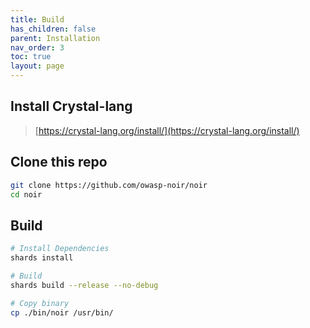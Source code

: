 ```yaml
---
title: Build
has_children: false
parent: Installation
nav_order: 3
toc: true
layout: page
---
```


## Install Crystal-lang

> [https://crystal-lang.org/install/](https://crystal-lang.org/install/)

## Clone this repo
```bash
git clone https://github.com/owasp-noir/noir
cd noir
```

## Build
```bash
# Install Dependencies
shards install

# Build
shards build --release --no-debug

# Copy binary
cp ./bin/noir /usr/bin/
```
